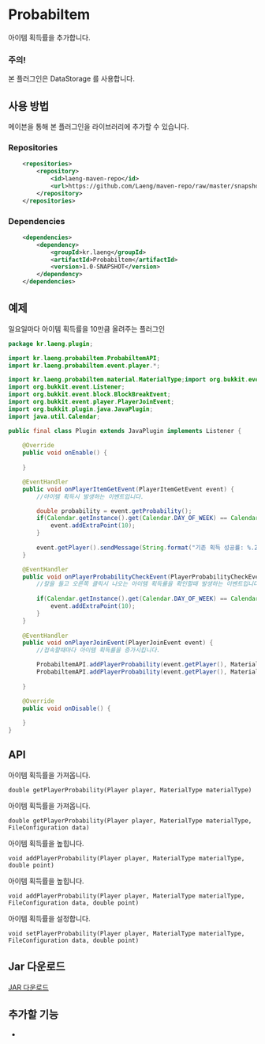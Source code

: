 # Probabiltem
아이템 획득률을 추가합니다.

### 주의!
본 플러그인은 DataStorage 를 사용합니다.

## 사용 방법
메이븐을 통해 본 플러그인을 라이브러리에 추가할 수 있습니다.

### Repositories
```xml
    <repositories>
        <repository>
            <id>laeng-maven-repo</id>
            <url>https://github.com/Laeng/maven-repo/raw/master/snapshots</url>
        </repository>
    </repositories>
```
### Dependencies
```xml
    <dependencies>
        <dependency>
            <groupId>kr.laeng</groupId>
            <artifactId>Probabiltem</artifactId>
            <version>1.0-SNAPSHOT</version>
        </dependency>
    </dependencies>
```

## 예제
일요일마다 아이템 획득률을 10만큼 올려주는 플러그인
```java
package kr.laeng.plugin;

import kr.laeng.probabiltem.ProbabiltemAPI;
import kr.laeng.probabiltem.event.player.*;

import kr.laeng.probabiltem.material.MaterialType;import org.bukkit.event.EventHandler;
import org.bukkit.event.Listener;
import org.bukkit.event.block.BlockBreakEvent;
import org.bukkit.event.player.PlayerJoinEvent;
import org.bukkit.plugin.java.JavaPlugin;
import java.util.Calendar;

public final class Plugin extends JavaPlugin implements Listener {
    
    @Override
    public void onEnable() {
        
    }

    @EventHandler
    public void onPlayerItemGetEvent(PlayerItemGetEvent event) {
        //아이템 획득시 발생하는 이벤트입니다. 

        double probability = event.getProbability();
        if(Calendar.getInstance().get(Calendar.DAY_OF_WEEK) == Calendar.SUNDAY) {
            event.addExtraPoint(10);
        }
        
        event.getPlayer().sendMessage(String.format("기존 획득 성공률: %.2f%% 추가 획득 성공률: %.2f%%", probability, event.getExtraPoint));
    }

    @EventHandler
    public void onPlayerProbabilityCheckEvent(PlayerProbabilityCheckEvent event) {
        //칼을 들고 오른쪽 클릭시 나오는 아이템 획득률을 확인할때 발생하는 이벤트입니다.
        
        if(Calendar.getInstance().get(Calendar.DAY_OF_WEEK) == Calendar.SUNDAY) {
            event.addExtraPoint(10);
        }
    }
    
    @EventHandler
    public void onPlayerJoinEvent(PlayerJoinEvent event) {
        //접속할때마다 아이템 획득률을 증가시킵니다.

        ProbabiltemAPI.addPlayerProbability(event.getPlayer(), MaterialType.GATHERING, 0.1);
        ProbabiltemAPI.addPlayerProbability(event.getPlayer(), MaterialType.FARMING, 0.1);
                
    }

    @Override
    public void onDisable() {
        
    }
}
```

## API 
아이템 획득률을 가져옵니다.
```
double getPlayerProbability(Player player, MaterialType materialType)
```

아이템 획득률을 가져옵니다.
```
double getPlayerProbability(Player player, MaterialType materialType, FileConfiguration data)
```

아이템 획득률을 높힙니다.
```
void addPlayerProbability(Player player, MaterialType materialType, double point)
```

아이템 획득률을 높힙니다.
```
void addPlayerProbability(Player player, MaterialType materialType, FileConfiguration data, double point)
```

아이템 획득률을 설정합니다.
```
void setPlayerProbability(Player player, MaterialType materialType, FileConfiguration data, double point)
```


## Jar 다운로드
[JAR 다운로드](https://github.com/artserver/Probabiltem/raw/master/out/artifacts/Probabiltem/Probabiltem.jar)

## 추가할 기능
- 
